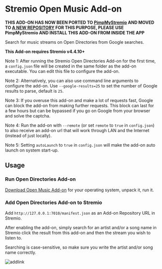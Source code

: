 # Stremio Open Music Add-on

**THIS ADD-ON HAS NOW BEEN PORTED TO [PimpMyStremio](https://www.reddit.com/r/StremioAddons/comments/bsgvjt/news_pimpmystremio_release_a_local_addon_manager/) AND MOVED TO [A NEW REPOSITORY](https://github.com/BoredLama/stremio-open-music-local) FOR THIS PURPOSE, PLEASE USE PimpMyStremio AND INSTALL THIS ADD-ON FROM INSIDE THE APP**

Search for music streams on Open Directories from Google searches.

**This Add-on requires Stremio v4.4.10+**

Note 1: After running the Stremio Open Directories Add-on for the first time, a `config.json` file will be created in the same folder as the add-on executable. You can edit this file to configure the add-on.

Note 2: Alternatively, you can also use command line arguments to configure the add-on. Use `--google-results=25` to set the number of Google results to parse, default is `25`.

Note 3: If you overuse this add-on and make a lot of requests fast, Google can block the add-on from making further requests. This block can last for a few hours but can be bypassed if you go on Google from your browser and solve the captcha.

Note 4: Run the add-on with `--remote` (or set `remote` to `true` in `config.json`) to also receive an add-on url that will work through LAN and the Internet (instead of just locally).

Note 5: Setting `autoLaunch` to `true` in `config.json` will make the add-on auto launch on system start-up.


## Usage


### Run Open Directories Add-on

[Download Open Music Add-on](https://github.com/BoredLama/stremio-open-music-addon/releases) for your operating system, unpack it, run it.


### Add Open Directories Add-on to Stremio

Add `http://127.0.0.1:7010/manifest.json` as an Add-on Repository URL in Stremio.

After enabling the add-on, simply search for an artist and/or a song name in Stremio click the result from this add-on and then the stream you wish to listen to.

Searching is case-sensitive, so make sure you write the artist and/or song name correctly.

![addlink](https://user-images.githubusercontent.com/1777923/43146711-65a33ccc-8f6a-11e8-978e-4c69640e63e3.png)
